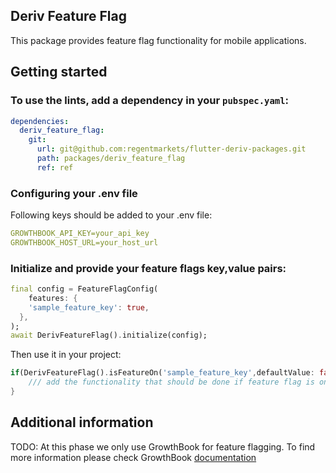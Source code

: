 ## Deriv Feature Flag

This package provides feature flag functionality for mobile applications.

## Getting started

### To use the lints, add a dependency in your `pubspec.yaml`:

```yaml
dependencies:
  deriv_feature_flag:
    git:
      url: git@github.com:regentmarkets/flutter-deriv-packages.git
      path: packages/deriv_feature_flag
      ref: ref
```

### Configuring your .env file

Following keys should be added to your .env file:

```yaml
GROWTHBOOK_API_KEY=your_api_key
GROWTHBOOK_HOST_URL=your_host_url
```

### Initialize and provide your feature flags key,value pairs:

```dart
final config = FeatureFlagConfig(
    features: {
    'sample_feature_key': true,
  },
);
await DerivFeatureFlag().initialize(config);
```

Then use it in your project:

```dart
if(DerivFeatureFlag().isFeatureOn('sample_feature_key',defaultValue: false)){
    /// add the functionality that should be done if feature flag is on.
}

```

## Additional information

TODO: At this phase we only use GrowthBook for feature flagging. To find more information please check GrowthBook [documentation](https://docs.growthbook.io/lib/flutter)
